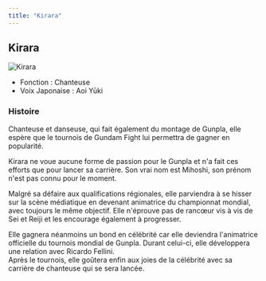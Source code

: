 ```yaml
---
title: "Kirara"
---
```


Kirara
------


![Kirara](/images/stories/saga/gundambf/persos/kirara.png)


* Fonction : Chanteuse
* Voix Japonaise : Aoi Yūki


### Histoire


Chanteuse et danseuse, qui fait également du montage de Gunpla, elle espère que le tournois de Gundam Fight lui permettra de gagner en popularité.


Kirara ne voue aucune forme de passion pour le Gunpla et n'a fait ces efforts que pour lancer sa carrière. Son vrai nom est Mihoshi, son prénom n'est pas connu pour le moment.


Malgré sa défaire aux qualifications régionales, elle parviendra à se hisser sur la scène médiatique en devenant animatrice du championnat mondial, avec toujours le même objectif. Elle n'éprouve pas de rancœur vis à vis de Sei et Reiji et les encourage également à progresser.


Elle gagnera néanmoins un bond en célébrité car elle deviendra l'animatrice officielle du tournois mondial de Gunpla. Durant celui-ci, elle développera une relation avec Ricardo Fellini.   
Après le tournois, elle goûtera enfin aux joies de la célébrité avec sa carrière de chanteuse qui se sera lancée.


